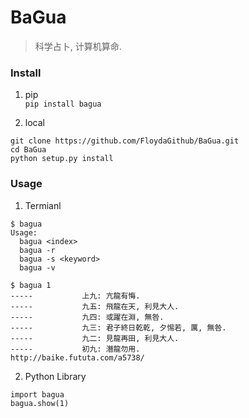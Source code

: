 # BaGua
> 科学占卜, 计算机算命.

### Install  
1. pip  
`pip install bagua`  

2. local  
```shell
git clone https://github.com/FloydaGithub/BaGua.git
cd BaGua
python setup.py install
```

### Usage  
1. Termianl  
```shell
$ bagua
Usage:
  bagua <index>
  bagua -r
  bagua -s <keyword>
  bagua -v

$ bagua 1
-----           上九: 亢龍有悔.
-----           九五: 飛龍在天, 利見大人.
-----           九四: 或躍在淵, 無咎.
-----           九三: 君子終日乾乾, 夕惕若, 厲, 無咎.
-----           九二: 見龍再田, 利見大人.
-----           初九: 潛龍勿用.
http://baike.fututa.com/a5738/
```

2. Python Library  
```
import bagua
bagua.show(1)
```
